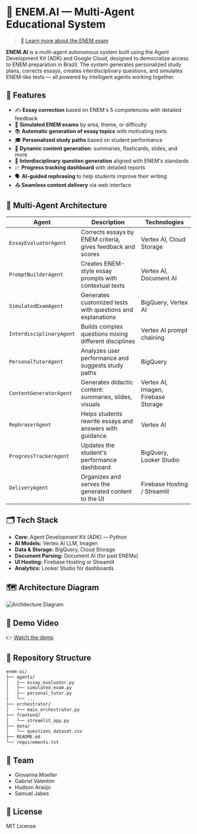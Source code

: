 # 📘 ENEM.AI — Multi-Agent Educational System

> 📎 [Learn more about the ENEM exam](./about_enem.md)

**ENEM.AI** is a multi-agent autonomous system built using the Agent Development Kit (ADK) and Google Cloud, designed to democratize access to ENEM preparation in Brazil. The system generates personalized study plans, corrects essays, creates interdisciplinary questions, and simulates ENEM-like tests — all powered by intelligent agents working together.

## 🚀 Features

- ✍️ **Essay correction** based on ENEM's 5 competencies with detailed feedback
- 🧪 **Simulated ENEM exams** by area, theme, or difficulty
- 📚 **Automatic generation of essay topics** with motivating texts
- 🎓 **Personalized study paths** based on student performance
- 🎥 **Dynamic content generation**: summaries, flashcards, slides, and more
- 🧩 **Interdisciplinary question generation** aligned with ENEM's standards
- 📈 **Progress tracking dashboard** with detailed reports
- 🗣️ **AI-guided rephrasing** to help students improve their writing
- 📤 **Seamless content delivery** via web interface

## 🧠 Multi-Agent Architecture

| Agent                    | Description                                                 | Technologies                        |
| ------------------------ | ----------------------------------------------------------- | ----------------------------------- |
| `EssayEvaluatorAgent`    | Corrects essays by ENEM criteria, gives feedback and scores | Vertex AI, Cloud Storage            |
| `PromptBuilderAgent`     | Creates ENEM-style essay prompts with contextual texts      | Vertex AI, Document AI              |
| `SimulatedExamAgent`     | Generates customized tests with questions and explanations  | BigQuery, Vertex AI                 |
| `InterdisciplinaryAgent` | Builds complex questions mixing different disciplines       | Vertex AI prompt chaining           |
| `PersonalTutorAgent`     | Analyzes user performance and suggests study paths          | BigQuery                            |
| `ContentGeneratorAgent`  | Generates didactic content: summaries, slides, visuals      | Vertex AI, Imagen, Firebase Storage |
| `RephraserAgent`         | Helps students rewrite essays and answers with guidance     | Vertex AI                           |
| `ProgressTrackerAgent`   | Updates the student's performance dashboard                 | BigQuery, Looker Studio             |
| `DeliveryAgent`          | Organizes and serves the generated content to the UI        | Firebase Hosting / Streamlit        |

## 🗂️ Tech Stack

- **Core:** Agent Development Kit (ADK) — Python
- **AI Models:** Vertex AI LLM, Imagen
- **Data & Storage:** BigQuery, Cloud Storage
- **Document Parsing:** Document AI (for past ENEMs)
- **UI Hosting:** Firebase Hosting or Streamlit
- **Analytics:** Looker Studio for dashboards

## 🗺️ Architecture Diagram

![Architecture Diagram](link-to-pdf-or-image)

## 🎥 Demo Video

👉 [Watch the demo](https://link-to-your-video.com)

## 📂 Repository Structure

```bash
enem-ai/
├── agents/
│   ├── essay_evaluator.py
│   ├── simulated_exam.py
│   ├── personal_tutor.py
│   └── ...
├── orchestrator/
│   └── main_orchestrator.py
├── frontend/
│   └── streamlit_app.py
├── data/
│   └── questions_dataset.csv
├── README.md
└── requirements.txt
```

## 👥 Team

- Giovanna Moeller
- Gabriel Valentim
- Hudson Araújo
- Samuel Jabes

## 📜 License

MIT License
